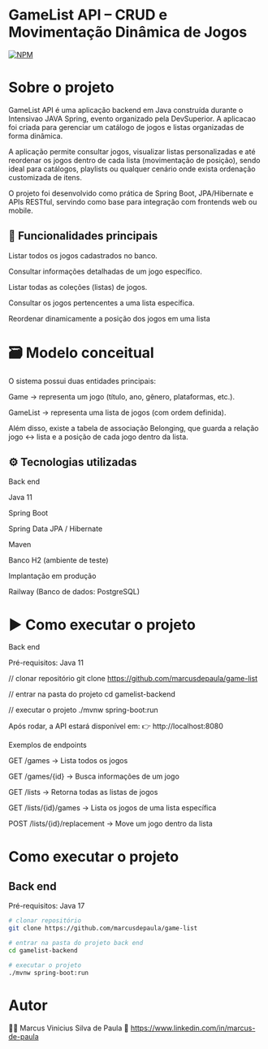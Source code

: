 
# GameList API – CRUD e Movimentação Dinâmica de Jogos
[![NPM](https://img.shields.io/npm/l/react)](https://github.com/marcusdepaula/game-list/blob/main/LICENSE) 

# Sobre o projeto

GameList API é uma aplicação backend em Java construída durante o Intensivao JAVA Spring, evento organizado pela DevSuperior. A aplicacao foi criada para gerenciar um catálogo de jogos e listas organizadas de forma dinâmica.

A aplicação permite consultar jogos, visualizar listas personalizadas e até reordenar os jogos dentro de cada lista (movimentação de posição), sendo ideal para catálogos, playlists ou qualquer cenário onde exista ordenação customizada de itens.

O projeto foi desenvolvido como prática de Spring Boot, JPA/Hibernate e APIs RESTful, servindo como base para integração com frontends web ou mobile.

## 🔎 Funcionalidades principais

Listar todos os jogos cadastrados no banco.

Consultar informações detalhadas de um jogo específico.

Listar todas as coleções (listas) de jogos.

Consultar os jogos pertencentes a uma lista específica.

Reordenar dinamicamente a posição dos jogos em uma lista

# 🗃 Modelo conceitual

O sistema possui duas entidades principais:

Game → representa um jogo (título, ano, gênero, plataformas, etc.).

GameList → representa uma lista de jogos (com ordem definida).

Além disso, existe a tabela de associação Belonging, que guarda a relação jogo ↔ lista e a posição de cada jogo dentro da lista.

## ⚙️ Tecnologias utilizadas
Back end

Java 11

Spring Boot

Spring Data JPA / Hibernate

Maven

Banco H2 (ambiente de teste)

Implantação em produção

Railway (Banco de dados: PostgreSQL)


# ▶️ Como executar o projeto
Back end

Pré-requisitos: Java 11

// clonar repositório
git clone https://github.com/marcusdepaula/game-list

// entrar na pasta do projeto
cd gamelist-backend

// executar o projeto
./mvnw spring-boot:run


Após rodar, a API estará disponível em:
👉 http://localhost:8080

Exemplos de endpoints

GET /games → Lista todos os jogos

GET /games/{id} → Busca informações de um jogo

GET /lists → Retorna todas as listas de jogos

GET /lists/{id}/games → Lista os jogos de uma lista específica

POST /lists/{id}/replacement → Move um jogo dentro da lista


# Como executar o projeto

## Back end
Pré-requisitos: Java 17

```bash
# clonar repositório
git clone https://github.com/marcusdepaula/game-list

# entrar na pasta do projeto back end
cd gamelist-backend

# executar o projeto
./mvnw spring-boot:run
```

# Autor

👨‍💻 Marcus Vinicius Silva de Paula
🔗 https://www.linkedin.com/in/marcus-de-paula


